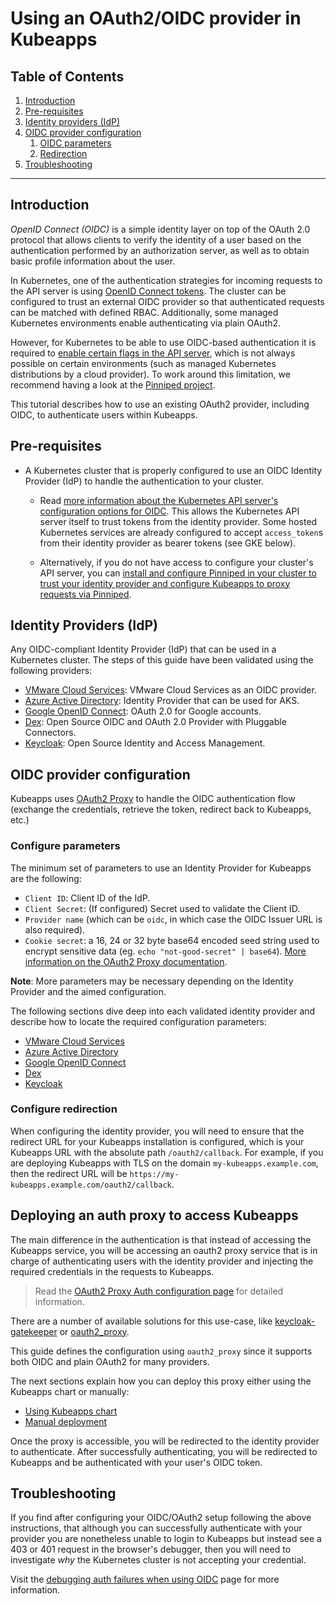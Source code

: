 # Using an OAuth2/OIDC provider in Kubeapps

## Table of Contents

1. [Introduction](#introduction)
2. [Pre-requisites](#pre-requisites)
3. [Identity providers (IdP)](#identity-providers-idp)
4. [OIDC provider configuration](#oidc-provider-configuration)
   1. [OIDC parameters](#configure-parameters)
   2. [Redirection](#configure-redirection)
5. [Troubleshooting](#troubleshoothing)

---

## Introduction

_OpenID Connect (OIDC)_ is a simple identity layer on top of the OAuth 2.0 protocol that allows clients to verify the identity of a user based on the authentication performed by an authorization server, as well as to obtain basic profile information about the user.

In Kubernetes, one of the authentication strategies for incoming requests to the API server is using [OpenID Connect tokens](https://kubernetes.io/docs/reference/access-authn-authz/authentication/#openid-connect-tokens). The cluster can be configured to trust an external OIDC provider so that authenticated requests can be matched with defined RBAC. Additionally, some managed Kubernetes environments enable authenticating via plain OAuth2.

However, for Kubernetes to be able to use OIDC-based authentication it is required to [enable certain flags in the API server](https://kubernetes.io/docs/reference/access-authn-authz/authentication/#configuring-the-api-server), which is not always possible on certain environments (such as managed Kubernetes distributions by a cloud provider). To work around this limitation, we recommend having a look at the [Pinniped project](https://pinniped.dev/).

This tutorial describes how to use an existing OAuth2 provider, including OIDC, to authenticate users within Kubeapps.

## Pre-requisites

- A Kubernetes cluster that is properly configured to use an OIDC Identity Provider (IdP) to handle the authentication to your cluster.

  - Read [more information about the Kubernetes API server's configuration options for OIDC](https://kubernetes.io/docs/reference/access-authn-authz/authentication/#openid-connect-tokens). This allows the Kubernetes API server itself to trust tokens from the identity provider. Some hosted Kubernetes services are already configured to accept `access_token`s from their identity provider as bearer tokens (see GKE below).

  - Alternatively, if you do not have access to configure your cluster's API server, you can [install and configure Pinniped in your cluster to trust your identity provider and configure Kubeapps to proxy requests via Pinniped](../howto/OIDC/using-an-OIDC-provider-with-pinniped.md).

## Identity Providers (IdP)

Any OIDC-compliant Identity Provider (IdP) that can be used in a Kubernetes cluster. The steps of this guide have been validated using the following providers:

- [VMware Cloud Services](https://console.cloud.vmware.com): VMware Cloud Services as an OIDC provider.
- [Azure Active Directory](https://docs.microsoft.com/en-us/azure/active-directory/fundamentals/active-directory-whatis): Identity Provider that can be used for AKS.
- [Google OpenID Connect](https://developers.google.com/identity/protocols/OpenIDConnect): OAuth 2.0 for Google accounts.
- [Dex](https://github.com/dexidp/dex): Open Source OIDC and OAuth 2.0 Provider with Pluggable Connectors.
- [Keycloak](https://www.keycloak.org/): Open Source Identity and Access Management.

## OIDC provider configuration

Kubeapps uses [OAuth2 Proxy](https://github.com/oauth2-proxy/oauth2-proxy) to handle the OIDC authentication flow (exchange the credentials, retrieve the token, redirect back to Kubeapps, etc.)

### Configure parameters

The minimum set of parameters to use an Identity Provider for Kubeapps are the following:

- `Client ID`: Client ID of the IdP.
- `Client Secret`: (If configured) Secret used to validate the Client ID.
- `Provider name` (which can be `oidc`, in which case the OIDC Issuer URL is also required).
- `Cookie secret`: a 16, 24 or 32 byte base64 encoded seed string used to encrypt sensitive data (eg. `echo "not-good-secret" | base64`). [More information on the OAuth2 Proxy documentation](https://oauth2-proxy.github.io/oauth2-proxy/docs/configuration/overview/#generating-a-cookie-secret).

**Note**: More parameters may be necessary depending on the Identity Provider and the aimed configuration.

The following sections dive deep into each validated identity provider and describe how to locate the required configuration parameters:

- [VMware Cloud Services](../howto/OIDC/OAuth2OIDC-VMware-cloud-services.md)
- [Azure Active Directory](../howto/OIDC/OAuth2OIDC-azure-active-directory.md)
- [Google OpenID Connect](../howto/OIDC/OAuth2OIDC-google-openid-connect.md)
- [Dex](../howto/OIDC/OAuth2OIDC-dex.md)
- [Keycloak](../howto/OIDC/OAuth2OIDC-keycloak.md)

### Configure redirection

When configuring the identity provider, you will need to ensure that the redirect URL for your Kubeapps installation is configured, which is your Kubeapps URL with the absolute path `/oauth2/callback`. For example, if you are deploying Kubeapps with TLS on the domain `my-kubeapps.example.com`, then the redirect URL will be `https://my-kubeapps.example.com/oauth2/callback`.

## Deploying an auth proxy to access Kubeapps

The main difference in the authentication is that instead of accessing the Kubeapps service, you will be accessing an oauth2 proxy service that is in charge of authenticating users with the identity provider and injecting the required credentials in the requests to Kubeapps.

> Read the [OAuth2 Proxy Auth configuration page](https://oauth2-proxy.github.io/oauth2-proxy/docs/configuration/overview) for detailed information.

There are a number of available solutions for this use-case, like [keycloak-gatekeeper](https://github.com/keycloak/keycloak-gatekeeper) or [oauth2_proxy](https://github.com/oauth2-proxy/oauth2-proxy).

This guide defines the configuration using `oauth2_proxy` since it supports both OIDC and plain OAuth2 for many providers.

The next sections explain how you can deploy this proxy either using the Kubeapps chart or manually:

- [Using Kubeapps chart](../howto/OIDC/OAuth2OIDC-oauth2-proxy.md#using-the-chart)
- [Manual deployment](../howto/OIDC/OAuth2OIDC-oauth2-proxy.md#manual-deployment)

Once the proxy is accessible, you will be redirected to the identity provider to authenticate. After successfully authenticating, you will be redirected to Kubeapps and be authenticated with your user's OIDC token.

## Troubleshooting

If you find after configuring your OIDC/OAuth2 setup following the above instructions, that although you can successfully authenticate with your provider you are nonetheless unable to login to Kubeapps but instead see a 403 or 401 request in the browser's debugger, then you will need to investigate _why_ the Kubernetes cluster is not accepting your credential.

Visit the [debugging auth failures when using OIDC](../howto/OIDC/OAuth2OIDC-debugging.md) page for more information.
